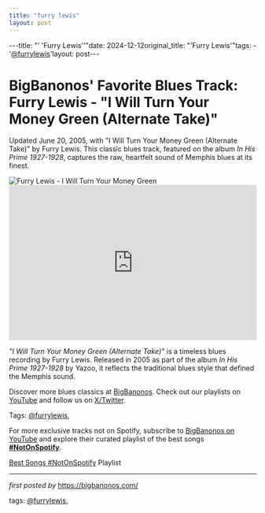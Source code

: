 ```yaml
---
title: "furry lewis"
layout: post
---
```

---title: "' 'Furry Lewis''"date: 2024-12-12original_title: "'Furry Lewis'"tags:  - '[@furrylewis](/tags/furrylewis/)'layout: post---<!-- Post Title --><h1 >BigBanonos' Favorite Blues Track: Furry Lewis - "I Will Turn Your Money Green (Alternate Take)"</h1> <!-- Introductory Text --><p >Updated June 20, 2005, with "I Will Turn Your Money Green (Alternate Take)" by Furry Lewis. This classic blues track, featured on the album <em>In His Prime 1927-1928</em>, captures the raw, heartfelt sound of Memphis blues at its finest.</p> <!-- Featured Image --><div > <img src="https://upload.wikimedia.org/wikipedia/commons/7/74/Furry_Lewis.jpg" alt="Furry Lewis - I Will Turn Your Money Green" /></div> <!-- YouTube Video Embed --><div > <iframe width="100%" height="315" src="https://www.youtube.com/embed/W07Vj78O6ys" title="I Will Turn Your Money Green (Alternate Take)" frameborder="0" allow="accelerometer; autoplay; encrypted-media; gyroscope; picture-in-picture; web-share" referrerpolicy="strict-origin-when-cross-origin" allowfullscreen></iframe></div> <!-- Song Information --><div > <p><em>"I Will Turn Your Money Green (Alternate Take)"</em> is a timeless blues recording by Furry Lewis. Released in 2005 as part of the album <em>In His Prime 1927-1928</em> by Yazoo, it reflects the traditional blues style that defined the Memphis sound.</p></div> <!-- Footer Links --><div > <p>Discover more blues classics at <a href="https://bigbanonos.com/" target="_blank">BigBanonos</a>. Check out our playlists on <a href="https://www.youtube.com/[@BigBanonos](/tags/BigBanonos/)" target="_blank">YouTube</a> and follow us on <a href="https://x.com/bigbanonos" target="_blank">X/Twitter</a>.</p></div> <!-- Tags --><p >Tags: [@furrylewis](/tags/furrylewis/),</p><!--Subscribe and Playlist Links--><div>    <p>For more exclusive tracks not on Spotify, subscribe to <a href="https://www.youtube.com/[@BigBanonos](/tags/BigBanonos/)" target="_blank">BigBanonos on YouTube</a> and explore their curated playlist of the best songs <strong>[#NotOnSpotify](/tags/NotOnSpotify/)</strong>.</p>    <p><a href="https://www.youtube.com/playlist?list=PLtuNtuTatqI0kFahUCbtbfenC_ET5O_tr" target="_blank">Best Songs [#NotOnSpotify](/tags/NotOnSpotify/) Playlist<br /></a></p></div><hr /><p><em>first posted by</em> <a href="https://bigbanonos.com/" rel="noopener" target="_new">https://bigbanonos.com/</a></p><p>tags: [@furrylewis](/tags/furrylewis/),</p>